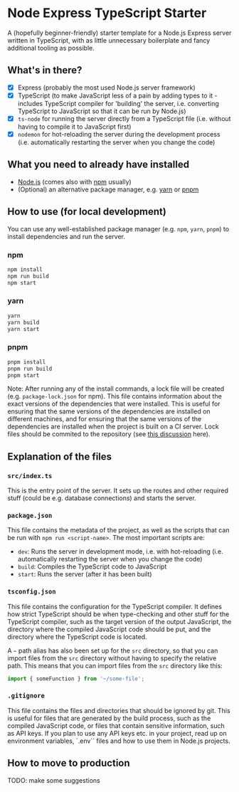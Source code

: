 # Node Express TypeScript Starter
A (hopefully beginner-friendly) starter template for a Node.js Express server written in TypeScript, with as little unnecessary boilerplate and fancy additional tooling as possible.

## What's in there?
- [x] Express (probably the most used Node.js server framework)
- [x] TypeScript (to make JavaScript less of a pain by adding types to it - includes TypeScript compiler for 'building' the server, i.e. converting TypeScript to JavaScript so that it can be run by Node.js)
- [x] `ts-node` for running the server directly from a TypeScript file (i.e. without having to compile it to JavaScript first)
- [x] `nodemon` for hot-reloading the server during the development process (i.e. automatically restarting the server when you change the code)

## What you need to already have installed
- [Node.js](https://nodejs.org/en/) (comes also with [npm](https://www.npmjs.com/get-npm) usually)
- (Optional) an alternative package manager, e.g. [yarn](https://yarnpkg.com/getting-started/install) or [pnpm](https://pnpm.js.org/en/installation)

## How to use (for local development)
You can use any well-established package manager (e.g. `npm`, `yarn`, `pnpm`) to install dependencies and run the server.

### npm
```bash
npm install
npm run build
npm start
```

### yarn
```bash
yarn
yarn build
yarn start
```

### pnpm
```bash
pnpm install
pnpm run build
pnpm start
```

Note: After running any of the install commands, a lock file will be created (e.g. `package-lock.json` for npm). This file contains information about the exact versions of the dependencies that were installed. This is useful for ensuring that the same versions of the dependencies are installed on different machines, and for ensuring that the same versions of the dependencies are installed when the project is built on a CI server. Lock files should be commited to the repository (see [this discussion](https://stackoverflow.com/questions/44206782/do-i-commit-the-package-lock-json-file-created-by-npm-5) here).

## Explanation of the files
### `src/index.ts`
This is the entry point of the server. It sets up the routes and other required stuff (could be e.g. database connections) and starts the server.

### `package.json`
This file contains the metadata of the project, as well as the scripts that can be run with `npm run <script-name>`. The most important scripts are:
- `dev`: Runs the server in development mode, i.e. with hot-reloading (i.e. automatically restarting the server when you change the code)
- `build`: Compiles the TypeScript code to JavaScript
- `start`: Runs the server (after it has been built)

### `tsconfig.json`
This file contains the configuration for the TypeScript compiler. It defines how strict TypeScript should be when type-checking and other stuff for the TypeScript compiler, such as the target version of the output JavaScript, the directory where the compiled JavaScript code should be put, and the directory where the TypeScript code is located.

A `~` path alias has also been set up for the `src` directory, so that you can import files from the `src` directory without having to specify the relative path. This means that you can import files from the `src` directory like this:
```typescript
import { someFunction } from '~/some-file';
```

### `.gitignore`
This file contains the files and directories that should be ignored by git. This is useful for files that are generated by the build process, such as the compiled JavaScript code, or files that contain sensitive information, such as API keys. If you plan to use any API keys etc. in your project, read up on environment variables, `.env`` files and how to use them in Node.js projects.

## How to move to production
TODO: make some suggestions